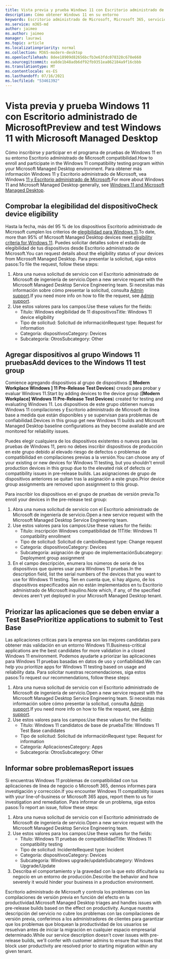 ```yaml
---
title: Vista previa y prueba Windows 11 con Escritorio administrado de Microsoft
description: Cómo obtener Windows 11 en su entorno
keywords: Escritorio administrado de Microsoft, Microsoft 365, servicio, documentación
ms.service: m365-md
author: jaimeo
ms.author: jaimeo
manager: laurawi
ms.topic: article
ms.localizationpriority: normal
ms.collection: M365-modern-desktop
ms.openlocfilehash: 8dee18909d82656bcfb3e63fdc078328c678e660
ms.sourcegitcommit: ea8de1b48adb6df92fb9351ea862184a9f16cbbb
ms.translationtype: MT
ms.contentlocale: es-ES
ms.lasthandoff: 07/16/2021
ms.locfileid: "53461392"
---
```

# <a name="preview-and-test-windows-11-with-microsoft-managed-desktop"></a><span data-ttu-id="554ac-104">Vista previa y prueba Windows 11 con Escritorio administrado de Microsoft</span><span class="sxs-lookup"><span data-stu-id="554ac-104">Preview and test Windows 11 with Microsoft Managed Desktop</span></span>

 <span data-ttu-id="554ac-105">Cómo inscribirse y participar en el programa de pruebas de Windows 11 en su entorno Escritorio administrado de Microsoft compatibilidad.</span><span class="sxs-lookup"><span data-stu-id="554ac-105">How to enroll and participate in the Windows 11 compatibility testing program within your Microsoft Managed Desktop environment.</span></span> <span data-ttu-id="554ac-106">Para obtener más información Windows 11 y Escritorio administrado de Microsoft, vea Windows [11 y Escritorio administrado de Microsoft](../intro/win11-overview.md).</span><span class="sxs-lookup"><span data-stu-id="554ac-106">For more about Windows 11 and Microsoft Managed Desktop generally, see [Windows 11 and Microsoft Managed Desktop](../intro/win11-overview.md).</span></span> 

## <a name="check-device-eligibility"></a><span data-ttu-id="554ac-107">Comprobar la elegibilidad del dispositivo</span><span class="sxs-lookup"><span data-stu-id="554ac-107">Check device eligibility</span></span>

<span data-ttu-id="554ac-108">Hasta la fecha, más del 95 % de los dispositivos Escritorio administrado de Microsoft cumplen los criterios de [elegibilidad para Windows 11](/windows/whats-new/windows-11-requirements).</span><span class="sxs-lookup"><span data-stu-id="554ac-108">To date, more than 95% of Microsoft Managed Desktop devices meet [eligibility criteria for Windows 11](/windows/whats-new/windows-11-requirements).</span></span> <span data-ttu-id="554ac-109">Puedes solicitar detalles sobre el estado de elegibilidad de tus dispositivos desde Escritorio administrado de Microsoft.</span><span class="sxs-lookup"><span data-stu-id="554ac-109">You can request details about the eligibility status of your devices from Microsoft Managed Desktop.</span></span> <span data-ttu-id="554ac-110">Para presentar la solicitud, siga estos pasos:</span><span class="sxs-lookup"><span data-stu-id="554ac-110">To file the request, follow these steps:</span></span>

1. <span data-ttu-id="554ac-111">Abra una nueva solicitud de servicio con el Escritorio administrado de Microsoft de ingeniería de servicio.</span><span class="sxs-lookup"><span data-stu-id="554ac-111">Open a new service request with the Microsoft Managed Desktop Service Engineering team.</span></span> <span data-ttu-id="554ac-112">Si necesitas más información sobre cómo presentar la solicitud, consulta [Admin support](admin-support.md).</span><span class="sxs-lookup"><span data-stu-id="554ac-112">If you need more info on how to file the request, see [Admin support](admin-support.md).</span></span>
2. <span data-ttu-id="554ac-113">Use estos valores para los campos:</span><span class="sxs-lookup"><span data-stu-id="554ac-113">Use these values for the fields:</span></span>
    - <span data-ttu-id="554ac-114">Título: Windows elegibilidad de 11 dispositivos</span><span class="sxs-lookup"><span data-stu-id="554ac-114">Title: Windows 11 device eligibility</span></span>
    - <span data-ttu-id="554ac-115">Tipo de solicitud: Solicitud de información</span><span class="sxs-lookup"><span data-stu-id="554ac-115">Request type: Request for information</span></span>
    - <span data-ttu-id="554ac-116">Categoría: dispositivos</span><span class="sxs-lookup"><span data-stu-id="554ac-116">Category: Devices</span></span>
    - <span data-ttu-id="554ac-117">Subcategoría: Otros</span><span class="sxs-lookup"><span data-stu-id="554ac-117">Subcategory: Other</span></span>


## <a name="add-devices-to-the-windows-11-test-group"></a><span data-ttu-id="554ac-118">Agregar dispositivos al grupo Windows 11 pruebas</span><span class="sxs-lookup"><span data-stu-id="554ac-118">Add devices to the Windows 11 test group</span></span>

<span data-ttu-id="554ac-119">Comience agregando dispositivos al grupo de dispositivos (**\[ Modern Workplace Windows \] 11 Pre-Release Test Devices**) creado para probar y evaluar Windows 11.</span><span class="sxs-lookup"><span data-stu-id="554ac-119">Start by adding devices to the device group (**\[Modern Workplace\] Windows 11 Pre-Release Test Devices**) created for testing and evaluating Windows 11.</span></span> <span data-ttu-id="554ac-120">Los dispositivos de este grupo obtienen nuevas Windows 11 compilaciones y Escritorio administrado de Microsoft de línea base a medida que están disponibles y se supervisan para problemas de confiabilidad.</span><span class="sxs-lookup"><span data-stu-id="554ac-120">Devices in this group get new Windows 11 builds and Microsoft Managed Desktop baseline configurations as they become available and are monitored for reliability issues.</span></span>

<span data-ttu-id="554ac-121">Puedes elegir cualquiera de los dispositivos existentes o nuevos para las pruebas de Windows 11, pero no debes inscribir dispositivos de producción en este grupo debido al elevado riesgo de defectos o problemas de compatibilidad en compilaciones previas a la versión.</span><span class="sxs-lookup"><span data-stu-id="554ac-121">You can choose any of your existing or new devices for Windows 11 testing, but you shouldn't enroll production devices in this group due to the elevated risk of defects or compatibility issues in pre-release builds.</span></span> <span data-ttu-id="554ac-122">Las asignaciones de grupo de dispositivos anteriores se quitan tras la asignación a este grupo.</span><span class="sxs-lookup"><span data-stu-id="554ac-122">Prior device group assignments are removed upon assignment to this group.</span></span>

<span data-ttu-id="554ac-123">Para inscribir los dispositivos en el grupo de pruebas de versión previa:</span><span class="sxs-lookup"><span data-stu-id="554ac-123">To enroll your devices in the pre-release test group:</span></span>

1. <span data-ttu-id="554ac-124">Abra una nueva solicitud de servicio con el Escritorio administrado de Microsoft de ingeniería de servicio.</span><span class="sxs-lookup"><span data-stu-id="554ac-124">Open a new service request with the Microsoft Managed Desktop Service Engineering team.</span></span>
2. <span data-ttu-id="554ac-125">Use estos valores para los campos:</span><span class="sxs-lookup"><span data-stu-id="554ac-125">Use these values for the fields:</span></span>
    - <span data-ttu-id="554ac-126">Título: inscripción Windows compatibilidad de 11</span><span class="sxs-lookup"><span data-stu-id="554ac-126">Title: Windows 11 compatibility enrollment</span></span>
    - <span data-ttu-id="554ac-127">Tipo de solicitud: Solicitud de cambio</span><span class="sxs-lookup"><span data-stu-id="554ac-127">Request type: Change request</span></span>
    - <span data-ttu-id="554ac-128">Categoría: dispositivos</span><span class="sxs-lookup"><span data-stu-id="554ac-128">Category: Devices</span></span>
    - <span data-ttu-id="554ac-129">Subcategoría: asignación de grupo de implementación</span><span class="sxs-lookup"><span data-stu-id="554ac-129">Subcategory: Deployment group assignment</span></span>
3. <span data-ttu-id="554ac-130">En el campo descripción, enumera los números de serie de los dispositivos que quieres usar para Windows 11 pruebas.</span><span class="sxs-lookup"><span data-stu-id="554ac-130">In the description field, list the serial numbers of the devices that you want to use for Windows 11 testing.</span></span> <span data-ttu-id="554ac-131">Ten en cuenta que, si hay alguno, de los dispositivos especificados aún no están implementados en tu Escritorio administrado de Microsoft inquilino.</span><span class="sxs-lookup"><span data-stu-id="554ac-131">Note which, if any, of the specified devices aren't yet deployed in your Microsoft Managed Desktop tenant.</span></span>

## <a name="prioritize-applications-to-submit-to-test-base"></a><span data-ttu-id="554ac-132">Priorizar las aplicaciones que se deben enviar a Test Base</span><span class="sxs-lookup"><span data-stu-id="554ac-132">Prioritize applications to submit to Test Base</span></span>

<span data-ttu-id="554ac-133">Las aplicaciones críticas para la empresa son las mejores candidatas para obtener más validación en un entorno Windows 11.</span><span class="sxs-lookup"><span data-stu-id="554ac-133">Business-critical applications are the best candidates for more validation in a closed Windows 11 environment.</span></span> <span data-ttu-id="554ac-134">Podemos ayudarte a priorizar las aplicaciones para Windows 11 pruebas basadas en datos de uso y confiabilidad.</span><span class="sxs-lookup"><span data-stu-id="554ac-134">We can help you prioritize apps for Windows 11 testing based on usage and reliability data.</span></span> <span data-ttu-id="554ac-135">Para solicitar nuestras recomendaciones, siga estos pasos:</span><span class="sxs-lookup"><span data-stu-id="554ac-135">To request our recommendations, follow these steps:</span></span>

1. <span data-ttu-id="554ac-136">Abra una nueva solicitud de servicio con el Escritorio administrado de Microsoft de ingeniería de servicio.</span><span class="sxs-lookup"><span data-stu-id="554ac-136">Open a new service request with the Microsoft Managed Desktop Service Engineering team.</span></span> <span data-ttu-id="554ac-137">Si necesitas más información sobre cómo presentar la solicitud, consulta [Admin support](admin-support.md).</span><span class="sxs-lookup"><span data-stu-id="554ac-137">If you need more info on how to file the request, see [Admin support](admin-support.md).</span></span>
2. <span data-ttu-id="554ac-138">Use estos valores para los campos:</span><span class="sxs-lookup"><span data-stu-id="554ac-138">Use these values for the fields:</span></span>
    - <span data-ttu-id="554ac-139">Título: Windows 11 candidatos de base de prueba</span><span class="sxs-lookup"><span data-stu-id="554ac-139">Title: Windows 11 Test Base candidates</span></span>
    - <span data-ttu-id="554ac-140">Tipo de solicitud: Solicitud de información</span><span class="sxs-lookup"><span data-stu-id="554ac-140">Request type: Request for information</span></span>
    - <span data-ttu-id="554ac-141">Categoría: Aplicaciones</span><span class="sxs-lookup"><span data-stu-id="554ac-141">Category: Apps</span></span>
    - <span data-ttu-id="554ac-142">Subcategoría: Otros</span><span class="sxs-lookup"><span data-stu-id="554ac-142">Subcategory: Other</span></span>

## <a name="report-issues"></a><span data-ttu-id="554ac-143">Informar sobre problemas</span><span class="sxs-lookup"><span data-stu-id="554ac-143">Report issues</span></span>

<span data-ttu-id="554ac-144">Si encuentras Windows 11 problemas de compatibilidad con tus aplicaciones de línea de negocio o Microsoft 365, dennos informes para investigación y corrección.</span><span class="sxs-lookup"><span data-stu-id="554ac-144">If you encounter Windows 11 compatibility issues with your line-of-business or Microsoft 365 apps, report them to us for investigation and remediation.</span></span> <span data-ttu-id="554ac-145">Para informar de un problema, siga estos pasos:</span><span class="sxs-lookup"><span data-stu-id="554ac-145">To report an issue, follow these steps:</span></span>

1. <span data-ttu-id="554ac-146">Abra una nueva solicitud de servicio con el Escritorio administrado de Microsoft de ingeniería de servicio.</span><span class="sxs-lookup"><span data-stu-id="554ac-146">Open a new service request with the Microsoft Managed Desktop Service Engineering team.</span></span>
2. <span data-ttu-id="554ac-147">Use estos valores para los campos:</span><span class="sxs-lookup"><span data-stu-id="554ac-147">Use these values for the fields:</span></span>
    - <span data-ttu-id="554ac-148">Título: Windows 11 pruebas de compatibilidad</span><span class="sxs-lookup"><span data-stu-id="554ac-148">Title: Windows 11 compatibility testing</span></span>
    - <span data-ttu-id="554ac-149">Tipo de solicitud: Incidente</span><span class="sxs-lookup"><span data-stu-id="554ac-149">Request type: Incident</span></span>
    - <span data-ttu-id="554ac-150">Categoría: dispositivos</span><span class="sxs-lookup"><span data-stu-id="554ac-150">Category: Devices</span></span>
    - <span data-ttu-id="554ac-151">Subcategoría: Windows upgrade/update</span><span class="sxs-lookup"><span data-stu-id="554ac-151">Subcategory: Windows Upgrade/Update</span></span>
3. <span data-ttu-id="554ac-152">Describa el comportamiento y la gravedad con la que esto dificultaría su negocio en un entorno de producción.</span><span class="sxs-lookup"><span data-stu-id="554ac-152">Describe the behavior and how severely it would hinder your business in a production environment.</span></span>

<span data-ttu-id="554ac-153">Escritorio administrado de Microsoft y controla los problemas con las compilaciones de versión previa en función del efecto en la productividad.</span><span class="sxs-lookup"><span data-stu-id="554ac-153">Microsoft Managed Desktop triages and handles issues with pre-release builds based on the effect on productivity.</span></span> <span data-ttu-id="554ac-154">Aunque nuestra descripción del servicio no cubre los problemas con las compilaciones de versión previa, conferimos a los administradores de clientes para garantizar que los problemas que bloquean la productividad de los usuarios se resuelvan antes de iniciar la migración en cualquier espacio empresarial determinado.</span><span class="sxs-lookup"><span data-stu-id="554ac-154">While our service description doesn't cover issues with pre-release builds, we'll confer with customer admins to ensure that issues that block user productivity are resolved prior to starting migration within any given tenant.</span></span>
